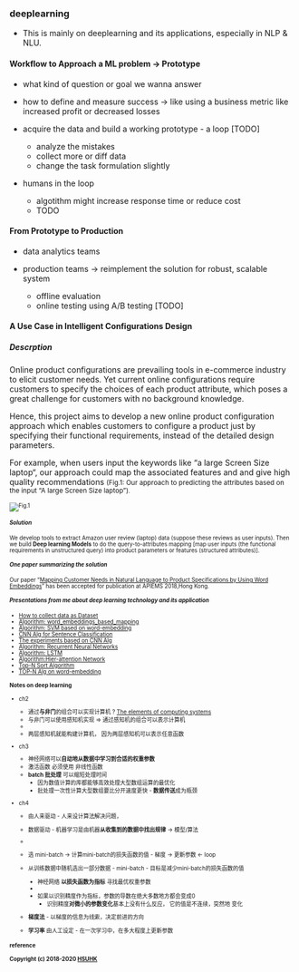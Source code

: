### deeplearning
 * This is mainly on deeplearning and its applications, especially in NLP & NLU.

#### Workflow to Approach a ML problem -> Prototype
 * what kind of question or goal we wanna answer

 * how to define and measure success -> like using a business metric like increased profit or decreased losses

 * acquire the data and build a working prototype - a loop [TODO]
   - analyze the mistakes
   - collect more or diff data
   - change the task formulation slightly
 * humans in the loop
   - algotithm might increase response time or reduce cost
   - TODO
   
#### From Prototype to Production
 * data analytics teams
 * production teams -> reimplement the solution for robust, scalable system

   - offline evaluation
   - online testing using A/B testing [TODO]


#### A Use Case in Intelligent Configurations Design
#####  Descrption 
Online product configurations are prevailing tools in e-commerce industry to elicit customer needs. Yet current online configurations require customers to specify the choices of each product attribute, which poses a great challenge for customers with no background knowledge.

Hence, this project aims to develop a new online product configuration approach which enables customers to configure a product just by specifying their functional requirements, instead of the detailed design parameters.

For example, when users input the keywords like “a large Screen Size laptop“, our approach could map the associated features and and give high quality recommendations <small>(Fig.1: Our approach to predicting the attributes based on the input “A large Screen Size laptop”)<small>.


![Fig.1](https://github.com/muyun/dev.deeplearning/blob/master/nsrc/icon_demo.png) 

##### Solution
We develop tools to extract Amazon user review (laptop) data (suppose these reviews as user inputs). Then we build **Deep learning Models** to do the query-to-attributes mapping [map user inputs (the functional requirements in unstructured query) into product parameters or features (structured attributes)].

##### One paper summarizing the solution
Our paper “[Mapping Customer Needs in Natural Language to Product Specifications by Using Word Embeddings](https://drive.google.com/file/d/1pfpff9EWB2gOGllzh8DHIapp-fBGlC55/view)” has been accepted for publication at APIEMS 2018,Hong Kong.



##### Presentations from me about deep learning technology and its application
* [How to collect data as Dataset](https://docs.google.com/presentation/d/1Y7zrC9QLHHcFlQpn3Yb2_paOgU_xB1B4yJwjM6ah98E/edit?usp=sharing)
* [Algorithm: word_embeddings_based_mapping](https://docs.google.com/presentation/d/1XpAfL3T-A0cxyRjVbmZFE2M8jsFQrwycfGX042OSP18/edit?usp=sharing)
* [Algorithm: SVM based on word-embedding](https://drive.google.com/file/d/1GoGhYoFfq1Ha2MoseFj5KcWrzu0IISQ2/view?usp=sharing)
* [CNN Alg for Sentence Classification](https://drive.google.com/file/d/1JKskq_ufcVFyvbG0yfBc1aRl0PLv39ak/view?usp=sharing)
* [The experiments based on CNN Alg](https://drive.google.com/file/d/1JKskq_ufcVFyvbG0yfBc1aRl0PLv39ak/view?usp=sharing)
* [Algorithm: Recurrent Neural Networks](https://drive.google.com/file/d/1UG5GBp7PH-8pOlXFw_jMKGQQpUtEe2xV/view?usp=sharing)
* [Algorithm: LSTM](https://drive.google.com/file/d/1f-5p59g9NrMlYHkhjagAYe7OO-23P-R-/view?usp=sharing)
* [Algorithm:Hier-attention Network](https://drive.google.com/file/d/1MWM-tzy_I7I-MWqkIF3u9KodEKW3K2Tb/view?usp=sharing)
* [Top-N Sort Algorithm](https://drive.google.com/file/d/1kpzEqbFUUvQ3dsSITs5C8ifK0VfOyAB0/view?usp=sharing)
* [TOP-N Alg on word-embedding](https://docs.google.com/presentation/d/1YUsoW0bynIm33QrzEdIuhxSd99JZK30oNusAMOIt3qc/edit?usp=sharing)


#### Notes on deep learning
 * ch2 
   - 通过**与非门**的组合可以实现计算机 ? [The elements of computing systems](http://www1.idc.ac.il/tecs/plan.html) 
   - 与非门可以使用感知机实现 => 通过感知机的组合可以表示计算机  
   - 
   - 两层感知机就能构建计算机， 因为两层感知机可以表示任意函数   

 * ch3 
   - 神经网络可以**自动地从数据中学习到合适的权重参数** 
   - 激活函数 必须使用 非线性函数 
   - **batch 批处理** 可以缩短处理时间 
     + 因为数值计算的库都能够高效处理大型数组运算的最优化
     + 批处理一次性计算大型数组要比分开速度更快 - **数据传送**成为瓶颈 

 * ch4 
   - 由人来驱动 - 人来设计算法解决问题，
   - 数据驱动 - 机器学习是由机器**从收集到的数据中找出规律** -> 模型/算法 
   - 
   - 选 mini-batch -> 计算mini-batch的损失函数的值 - 梯度 -> 更新参数 <- loop 
   - 从训练数据中随机选出一部分数据 - mini-batch - 目标是减少mini-batch的损失函数的值 
     + 神经网络 **以损失函数为指标** 寻找最优权重参数 
     +  
     + 如果以识别精度作为指标，参数的导数在绝大多数地方都会变成0 
       - 识别精度**对微小的参数变化**基本上没有什么反应， 它的值是不连续，突然地 变化 

   - **梯度法** - 以梯度的信息为线索，决定前进的方向 
   - **学习率** 由人工设定 - 在一次学习中，在多大程度上更新参数 


#### reference


####  Copyright (c) 2018-2020 [HSUHK](https://stra.hsu.edu.hk/en/)
